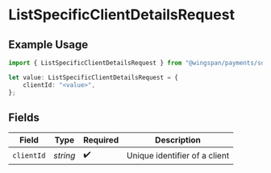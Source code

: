 # ListSpecificClientDetailsRequest

## Example Usage

```typescript
import { ListSpecificClientDetailsRequest } from "@wingspan/payments/sdk/models/operations";

let value: ListSpecificClientDetailsRequest = {
    clientId: "<value>",
};
```

## Fields

| Field                         | Type                          | Required                      | Description                   |
| ----------------------------- | ----------------------------- | ----------------------------- | ----------------------------- |
| `clientId`                    | *string*                      | :heavy_check_mark:            | Unique identifier of a client |